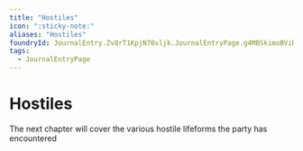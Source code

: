 ```yaml
---
title: "Hostiles"
icon: ":sticky-note:"
aliases: "Hostiles"
foundryId: JournalEntry.Zv8rT1KpjN70xljk.JournalEntryPage.g4MBSkimoBViRZBw
tags:
  - JournalEntryPage
---
```


# Hostiles

The next chapter will cover the various hostile lifeforms the party has encountered